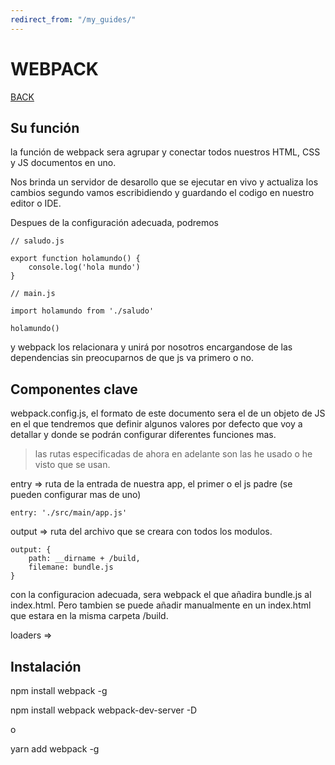 ```yaml
---
redirect_from: "/my_guides/"
---
```


# WEBPACK

[BACK](../README.md)

## Su función

la función de webpack sera agrupar y conectar todos nuestros HTML, CSS y JS documentos en uno.

Nos brinda un servidor de desarollo que se ejecutar en vivo y actualiza los cambios segundo vamos escribidiendo y guardando el codigo en nuestro editor o IDE.

Despues de la configuración adecuada, podremos
```
// saludo.js

export function holamundo() {
    console.log('hola mundo')
}
```

```
// main.js

import holamundo from './saludo'

holamundo()
```
y webpack los relacionara y unirá por nosotros encargandose de las dependencias sin preocuparnos de que js va primero o no.

## Componentes clave

webpack.config.js, el formato de este documento sera el de un objeto de JS en el que tendremos que definir algunos valores por defecto que voy a detallar y donde se podrán configurar diferentes funciones mas.

> las rutas especificadas de ahora en adelante son las he usado o he visto que se usan.

entry => ruta de la entrada de nuestra app, el primer o el js padre (se pueden configurar mas de uno)

    entry: './src/main/app.js'

output => ruta del archivo que se creara con todos los modulos.

    output: {
        path: __dirname + /build,
        filemane: bundle.js
    }
con la configuracion adecuada, sera webpack el que añadira bundle.js al index.html. Pero tambien se puede añadir manualmente en un index.html que estara en la misma carpeta /build.

loaders =>

## Instalación

npm install webpack -g

npm install webpack webpack-dev-server -D

o

yarn add webpack -g
